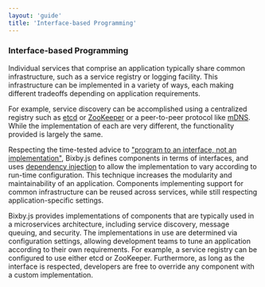 ```yaml
---
layout: 'guide'
title: 'Interface-based Programming'
---
```


### Interface-based Programming

Individual services that comprise an application typically share common
infrastructure, such as a service registry or logging facility.  This
infrastructure can be implemented in a variety of ways, each making different
tradeoffs depending on application requirements.

For example, service discovery can be accomplished using a centralized registry
such as [etcd](https://github.com/coreos/etcd) or [ZooKeeper](http://zookeeper.apache.org/)
or a peer-to-peer protocol like [mDNS](http://en.wikipedia.org/wiki/Multicast_DNS).
While the implementation of each are very different, the functionality provided
is largely the same.

Respecting the time-tested advice to ["program to an interface, not an implementation"](http://en.wikipedia.org/wiki/Design_Patterns),
Bixby.js defines components in terms of interfaces, and uses [dependency injection](http://martinfowler.com/articles/injection.html)
to allow the implementation to vary according to run-time configuration.
This technique increases the modularity and maintainability of an application.
Components implementing support for common infrastructure can be reused
across services, while still respecting application-specific settings.

Bixby.js provides implementations of components that are typically used in a
microservices architecture, including service discovery, message queuing, and
security.  The implementations in use are determined via configuration settings,
allowing development teams to tune an application according to their own
requirements.  For example, a service registry can be configured to use
either etcd or ZooKeeper.  Furthermore, as long as the interface is respected,
developers are free to override any component with a custom implementation.

